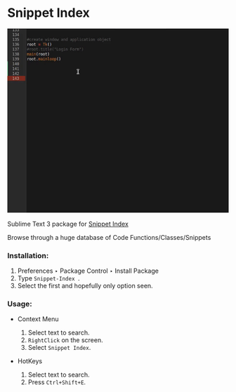 # Snippet Index
![Demo for Package](demo.gif)

Sublime Text 3 package for [Snippet Index](https://github.com/omkarjc27/Snippet-Index)

Browse through a huge database of Code Functions/Classes/Snippets

### Installation:

1. Preferences ‣ Package Control ‣ Install Package 
2. Type `Snippet-Index `.
3. Select the first and hopefully only option seen.  

### Usage:

- Context Menu 
	1. Select text to search.
	2. `RightClick` on the screen.
	3. Select `Snippet Index`.

- HotKeys
	1. Select text to search.
	2. Press `Ctrl+Shift+E`.

